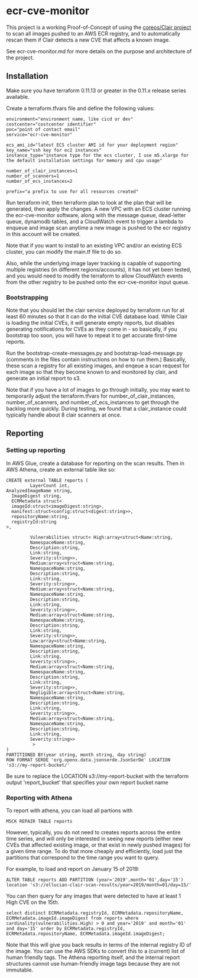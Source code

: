 # ecr-cve-monitor

This project is a working Proof-of-Concept of using the [coreos/Clair project](https://github.com/coreos/clair) to scan all images pushed to an AWS ECR registry, and to automatically rescan them if Clair detects a new CVE that affects a known image.

See ecr-cve-monitor.md for more details on the purpose and architecture of the project.

## Installation

Make sure you have terraform 0.11.13 or greater in the 0.11.x release series available.

Create a terraform.tfvars file and define the following values:

```
environment="environment name, like cicd or dev"
costcenter="costcenter identifier"
poc="point of contact email"
service="ecr-cve-monitor"

ecs_ami_id="latest ECS cluster AMI id for your deployment region"
key_name="ssh key for ec2 instances"
instance_type="instance type for the ecs cluster, I use m5.xlarge for the default installation settings for memory and cpu usage"

number_of_clair_instances=1
number_of_scanners=1
number_of_ecs_instances=2

prefix="a prefix to use for all resources created"
```

Run terraform init, then terraform plan to look at the plan that will be generated, then apply the changes.
A new VPC with an ECS cluster running the ecr-cve-monitor software, along with the message queue, dead-letter queue, dynamodb tables, and a CloudWatch event to trigger a lambda to enqueue and image scan anytime a new image is pushed to the ecr registry in this account will be created.

Note that if you want to install to an existing VPC and/or an existing ECS cluster, you can modify the main.tf file to do so.

Also, while the underlying image layer tracking is capable of supporting multiple registries (in different regions/accounts), it has not yet been tested, and you would need to modify the terraform to allow CloudWatch events from the other registry to be pushed onto the ecr-cve-monitor input queue.

### Bootstrapping

Note that you should let the clair service deployed by terraform run for at least 60 minutes so that it can do the initial CVE database load.  While Clair is loading the initial CVEs, it will generate empty reports, but disables generating notifications for CVEs as they come in - so basically, if you bootstrap too soon, you will have to repeat it to get accurate first-time reports.

Run the bootstrap-create-messages.py and bootstrap-load-message.py (comments in the files contain instructions on how to run them.)  Basically, these scan a registry for all existing images, and enqeue a scan request for each image so that they become known to and monitored by clair, and generate an initial report to s3.

Note that if you have a lot of images to go through initially, you may want to temporarily adjust the terraform.tfvars for number_of_clair_instances, number_of_scanners, and number_of_ecs_instances to get through the backlog more quickly.  During testing, we found that a clair_instance could typically handle about 8 clair scanners at once.

## Reporting

### Setting up reporting

In AWS Glue, create a database for reporting on the scan results.  Then in AWS Athena, create an external table like so:

```
CREATE external TABLE reports (
         LayerCount int,
AnalyzedImageName string,
  ImageDigest string,
  ECRMetadata struct<
  imageId:struct<imageDigest:string>,
  manifest:struct<config:struct<digest:string>>,
  repositoryName:string,
  registryId:string
>,

         Vulnerabilities struct< High:array<struct<Name:string,
         NamespaceName:string,
         Description:string,
         Link:string,
         Severity:string>>,
         Medium:array<struct<Name:string,
         NamespaceName:string,
         Description:string,
         Link:string,
         Severity:string>>,
         Medium:array<struct<Name:string,
         NamespaceName:string,
         Description:string,
         Link:string,
         Severity:string>>,
         Medium:array<struct<Name:string,
         NamespaceName:string,
         Description:string,
         Link:string,
         Severity:string>>,
         Low:array<struct<Name:string,
         NamespaceName:string,
         Description:string,
         Link:string,
         Severity:string>>,
         Medium:array<struct<Name:string,
         NamespaceName:string,
         Description:string,
         Link:string,
         Severity:string>>,
         Negligible:array<struct<Name:string,
         NamespaceName:string,
         Description:string,
         Link:string,
         Severity:string>>,
         Medium:array<struct<Name:string,
         NamespaceName:string,
         Description:string,
         Link:string,
         Severity:string>>
          >
)
PARTITIONED BY(year string, month string, day string)
ROW FORMAT SERDE 'org.openx.data.jsonserde.JsonSerDe' LOCATION 's3://my-report-bucket/'
```

Be sure to replace the LOCATION s3://my-report-bucket with the terraform output 'report_bucket' that specifies your own report bucket name

### Reporting with Athena

To report with athena, you can load all partions with

```
MSCK REPAIR TABLE reports
```

However, typically, you do not need to creates reports across the entire time series, and will only be interested in seeing new reports (either new CVEs that affected existing image, or that exist in newly pushed images) for a given time range.  To do that more cheaply and efficiently, load just the partitions that correspond to the time range you want to query.

For example, to load and report on January 15 of 2019:

```
ALTER TABLE reports ADD PARTITION (year='2019',month='01',day='15') location 's3://ellucian-clair-scan-results/year=2019/month=01/day=15/'
```

You can then query for any images that were detected to have at least 1 High CVE on the 15th.

```
select distinct ECRMetadata.registryId, ECRMetadata.repositoryName, ECRMetadata.imageId.imageDigest from reports where cardinality(vulnerabilities.High) > 0 and year='2019' and month='01' and day='15' order by ECRMetadata.registryId, ECRMetadata.repositoryName, ECRMetadata.imageId.imageDigest;
```

Note that this will give you back results in terms of the internal registry ID of the image.  You can use the AWS SDKs to convert this to a (current) list of human friendly tags.  The Athena reporting itself, and the internal report structures cannot use human-friendly image tags because they are not immutable.
